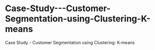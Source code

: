 # Case-Study---Customer-Segmentation-using-Clustering-K-means
Case Study - Customer Segmentation using Clustering: K-means
